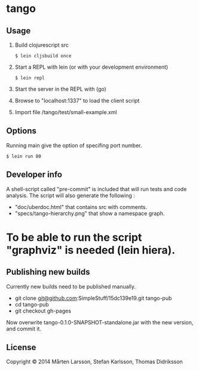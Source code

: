 # tango

## Usage

1. Build clojurescript src
   
   ```
   $ lein cljsbuild once
   ```

2. Start a REPL with lein (or with your development environment)
   
   ```
   $ lein repl
   ```	

3. Start the server in the REPL with (go)

4. Browse to "localhost:1337" to load the client script

5. Import file /tango/test/small-example.xml

## Options

Running main give the option of specifing port number.
   
   ```
   $ lein run 80
   ```

## Developer info

A shell-script called "pre-commit" is included that will run tests and code analysis. The script will also generate the following :
 - "doc/uberdoc.html" that contains src with comments.
 - "specs/tango-hierarchy.png" that show a namespace graph.

To be able to run the script "graphviz" is needed (lein hiera).
=======
## Publishing new builds

Currently new builds need to be published manually.
 
 - git clone git@github.com:SimpleStuff/15dc139e19.git tango-pub
 - cd tango-pub
 - git checkout gh-pages 

 Now overwrite tango-0.1.0-SNAPSHOT-standalone.jar with the new version, and commit it.

## License

Copyright © 2014 Mårten Larsson, Stefan Karlsson, Thomas Didriksson

